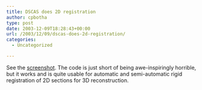 ```yaml
---
title: DSCAS does 2D registration
author: cpbotha
type: post
date: 2003-12-09T18:28:43+00:00
url: /2003/12/09/dscas-does-2d-registration/
categories:
  - Uncategorized

---
```

See the <a href="http://visualisation.tudelft.nl/~cpbotha/thingies/dscas3register2d20031209.png" data-rel="lightbox-image-0" data-rl_title="" data-rl_caption="" title="">screenshot</a>. The code is just short of being awe-inspiringly horrible, but it works and is quite usable for automatic and semi-automatic rigid registration of 2D sections for 3D reconstruction.

